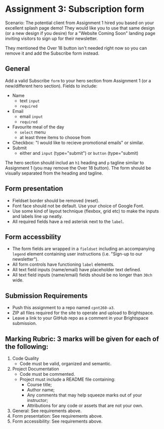 # Assignment 3: Subscription form
Scenario: The potential client from Assignment 1 hired you based on your excellent splash page demo! They would like you to use that same design (or a new design if you desire) for a "Website Coming Soon" landing page inviting visitors to sign up for their newsletter.

They mentioned the Over 18 button isn't needed right now so you can remove it and add the Subscribe form instead.

## General
Add a valid Subscribe `form` to your hero section from Assignment 1 (or a new/different hero section). Fields to include:
- Name
  - text `input`
  - `required`
- Email
  - email `input`
  - `required`
- Favourite meal of the day
  - `select` menu
  - at least three items to choose from
- Checkbox: "I would like to recieve promotional emails" or similar.
- Submit
  - either and `input` (type="submit") or `button` (type="submit)

The hero section should includ an `h1` heading and `p` tagline similar to Assignment 1 (you may remove the Over 18 button). The form should be visually separated from the heading and tagline.

## Form presentation
- Fieldset border should be removed (reset).
- Font face should not be default. Use your choice of Google Font.
- Use some kind of layout technique (flexbox, grid etc) to make the inputs and labels line up neatly.
- All required fields have a red asterisk next to the `label`.

## Form accessbility
- The form fields are wrapped in a `fieldset` including an accompanying `legend` element containing user instructions (i.e. "Sign-up to our newsletter"). 
- All form controls have functioning `label` elements.
- All text field inputs (name/email) have placeholder text defined.
- All text field inputs (name/email) fields should be no longer than `30ch` wide.

## Submission Requirements
- Push this assignment to a repo named `cpnt260-a3`.
- ZIP all files required for the site to operate and upload to Brightspace. 
- Leave a link to your GitHub repo as a comment in your Brightspace submission.

## Marking Rubric: 3 marks will be given for each of the following:
1. Code Quality
    - Code must be valid, organized and semantic.
2. Project Documentation
    - Code must be commented.
    - Project must include a README file containing:
        - Course title;
        - Author name;
        - Any comments that may help squeeze marks out of your instructor;
        - Attributions for any code or assets that are not your own.
3. General: See requirements above.
4. Form presentation: See requirements above.
5. Form accessibility: See requirements above.